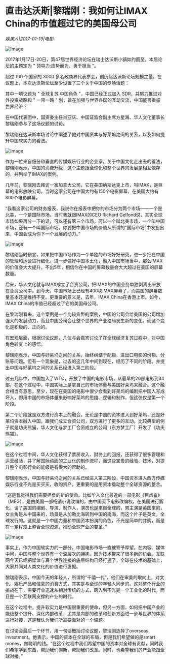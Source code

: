 # 直击达沃斯|黎瑞刚：我如何让IMAX China的市值超过它的美国母公司

*娱美人|2017-01-19|电影*

![Image](http://si1.go2yd.com/get-image/0IuqqkLT7dA)

2017年1月17日-20日，第47届世界经济论坛在瑞士达沃斯小镇如约而至。本届论坛的主题定为 " 领导力:应势而为、勇于担当 “。

超过 100 个国家的 3000 多名政商界代表参会，创历届达沃斯论坛规模之最。在议题上，本次达沃斯论坛至少设置了三个关于中国的专场话题：

其中一项议题为 " 全球复苏 中国角色 "，中国已经正式加入 SDR，并努力推进对外投资战略和 " 一带一路 " 划，旨在加强与世界各国的互动交流，中国能否重振世界经济？

在中国代表团中，国资委主任肖亚庆、中国证监会副主席方星海、华人文化董事长黎瑞刚参与了这场议题的讨论。

黎瑞刚在达沃斯本场讨论中阐述了他对中国资本与好莱坞之间的关系，以及如何提升中国软实力的看法。

![Image](http://si1.go2yd.com/get-image/0IuqqoTYUXA)

作为一位来自细分和垂直的传媒娱乐行业的企业家，关于中国文化走出去的看法，黎瑞刚表示，中国的消费升级，这个主题跟全球化和整个世界的发展是相互依存的，并列举了IMAX的案例。

几年前，黎瑞刚去拜访一家加拿大公司，它在美国纳斯达克上市，叫IMAX，是巨幕的电影放映公司。当时这家公司在中国大约有150个电影屏幕，在美国大约有300个电影屏幕。

“我看这家公司的财务报表，我说你在报表中把你的市场分为两个市场——一个是北美，一个是国际市场。当时我就跟IMAX的CEO Richard Gelfond说，其实全球市场如果再分一下的话，可以还有第三个市场，可以一个叫北美市场，一个叫中国市场，还有一个叫国际市场。你要把中国市场的价值从所谓的“国际市场”中发掘出来，中国会成为你下一个发展的动力。”

![Image](http://si1.go2yd.com/get-image/0IuqqlmYM2S)

黎瑞刚当时预言，如果把中国市场作为一个单独的市场好好研究，进一步把在中国的管理和运营进行细化，进一步做好中国本土化，融入中国市场当中，那么IMAX的价值会大大提升。不出5年，相信你在中国的屏幕数量会大大超过在美国的屏幕数量。

后来，华人文化就与IMAX成立了合资公司，把IMAX的中国业务单独剥离出来放在合资公司中。到今天，中国市场上已经有400块IMAX屏幕了，而美国的屏幕数量基本还是维持不变。更重要的意义是，去年，IMAX China在香港上市。如今，IMAX China的市值已经超过了它的美国母公司。

在黎瑞刚看来，这个案例是一个比较典型的案例，中国的公司会给美国的公司增加强大的发展动力，而且中国公司会让整个世界的产业格局发生新的变化，而这个变化是积极的、正向的。

在宏观层面，根据讨论议题，几位与会嘉宾讨论了在全球经济复苏过程中，对中国角色转变上的感悟。

黎瑞刚表示，中国与好莱坞之间的关系，始终纠结于配额、进出口电影的份额、分账等问题。但有一个现象是，过去的这几年中间到现在，经历了不同的阶段。并提出中国与好莱坞之间的关系已经进入第三阶段。

过去几年中，中国加入了WTO，开放了中国的电影市场，从最早的20部电影到34部，在这个过程中，中国实际上是拿自己的市场体量与美国好莱坞来融合。这个融合相当有意思，至少，现在在美国的电影中很少会看到好莱坞的编剧把中国人写成坏人，即用中国的市场体量来影响好莱坞的思维、逻辑和制作，但这仅仅是第一个阶段。

第二个阶段就是双方进行资本上的融合。无论是中国的资本进入到好莱坞，还是好莱坞资本融入中国，跟我们成立合资公司，双方进行了更多的互动。比较典型的例子就是功夫熊猫，华人文化与梦工厂合资成立的公司（东方梦工厂）开发了《功夫熊猫》。

![Image](http://si1.go2yd.com/get-image/0IuqqmxCFsW)

在这个过程中间，华人文化获得了票房收入、财务上的回报，还获得了很多管理和运营经验，并了解国际动画的工业化的制作流程，而这些宝贵的经验、技术，对提升整个电影行业的能级是有很大的帮助的。

黎瑞刚表示，中国与好莱坞之间的关系已经进入第三阶段，中国资本进入西方传媒娱乐行业不光是买买买，收购资产，更重要的是用资本撬动整个全球资源的整合。

“这是我觉得我们需要担负的新的使命。比如华人文化最近的一部电影《巨齿鲨》（MEG），是由美国一部畅销小说改编的，由中国买下电影改编权，在美国进行孵化，请了美国的编剧、导演、制作人，演员也是来自全球的，男主演是英国来的，女主角是从中国来的，场景是从加勒比海转到中国的南海，而这个片子是英文，全球发行的。这就是一个中国力量和中国资本扮演的角色，不光是简单的并购，而是在一定程度上整合全球资源，推动全球产业的变革。”

![Image](http://si1.go2yd.com/get-image/0IuqqpXOj7g)

事实上，作为中国软实力的一部分，中国电影市场一直被寄予厚望。在内容、媒体中间，中国与整个世界有一个深层次的拥抱，因为技术带来了很多新的机会。互联网今天已经把媒体与真个世界连接的底层结构已经打通了，全球在技术的基础上，大家共同对人类文化的价值进行发掘。

黎瑞刚表示，中国今天的年轻人，所谓的“千禧一代”，他们在审美的取向上，对文化、娱乐产品和信息的消费方式，其实是与全球的年轻人同步的。这对整个行业的挑战在于，需要行业迅速从相对传统的方式，跨入到不光是一个工业化的时代，而且是一个互联网支撑的产业的时代。

在这个过程中，提升软实力是中国很重要的使命，但另一方面，如何把中国产业的能级整个提升、深化内部改革，尤其是内部的改革和创新方面进一步与世界的体系进行对接，这是我认为我们所需要面对的一个课题。

在讨论会最后一个环节，用一句话概括讨论议题，黎瑞刚选择了overseas investment。他表示，中国的资本在全球的布局，但是我们希望做的是smart money，做聪明的钱。“在这个过程中我们希望中国的资本对全球有贡献，同时我们希望学到东西，帮助我们创新，帮助我们改革。同时，也希望我们的产业能跟全球对接。”

